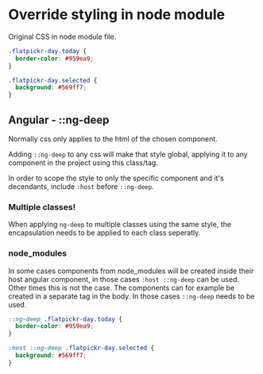 # Override styling in node module

Original CSS in node module file.

```css
.flatpickr-day.today {
  border-color: #959ea9;
}

.flatpickr-day.selected {
  background: #569ff7;
}
```

## Angular - ::ng-deep

Normally css only applies to the html of the chosen component.

Adding `::ng-deep` to any css will make that style global, applying it to any component in the project using this class/tag.

In order to scope the style to only the specific component and it's decendants, include `:host` before `::ng-deep`.

### Multiple classes!

When applying `ng-deep` to multiple classes using the same style, the encapsulation needs to be applied to each class seperatly.

### node_modules

In some cases components from node_modules will be created inside their host angular component, in those cases `:host ::ng-deep` can be used.\
Other times this is not the case. The components can for example be created in a separate tag in the body. In those cases `::ng-deep` needs to be used.

```css
::ng-deep .flatpickr-day.today {
  border-color: #959ea9;
}

:host ::ng-deep .flatpickr-day.selected {
  background: #569ff7;
}
```
